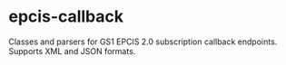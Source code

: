 # epcis-callback
Classes and parsers for GS1 EPCIS 2.0 subscription callback endpoints. Supports XML and JSON formats.
